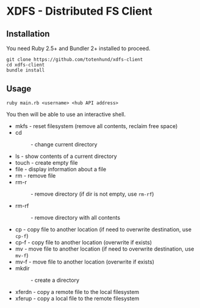 # XDFS - Distributed FS Client

## Installation
You need Ruby 2.5+ and Bundler 2+ installed to proceed.

```shell script
git clone https://github.com/totenhund/xdfs-client
cd xdfs-client
bundle install
```

## Usage

```shell script
ruby main.rb <username> <hub API address>
```

You then will be able to use an interactive shell.

* mkfs - reset filesystem (remove all contents, reclaim free space)
* cd <dir> - change current directory 
* ls - show contents of a current directory
* touch <file> - create empty file
* file <file> - display information about a file
* rm <file> - remove file
* rm-r <dir> - remove directory (if dir is not empty, use `rm-rf`)
* rm-rf <dir> - remove directory with all contents
* cp <from> <to> - copy file to another location (if need to overwrite destination, use `cp-f`)
* cp-f <from> <to> - copy file to another location (overwrite if exists)
* mv <from> <to> - move file to another location (if need to overwrite destination, use `mv-f`)
* mv-f <from> <to> - move file to another location (overwrite if exists)
* mkdir <dir> - create a directory
* xferdn <remote> <local> - copy a remote file to the local filesystem
* xferup <local> <remote> - copy a local file to the remote filesystem